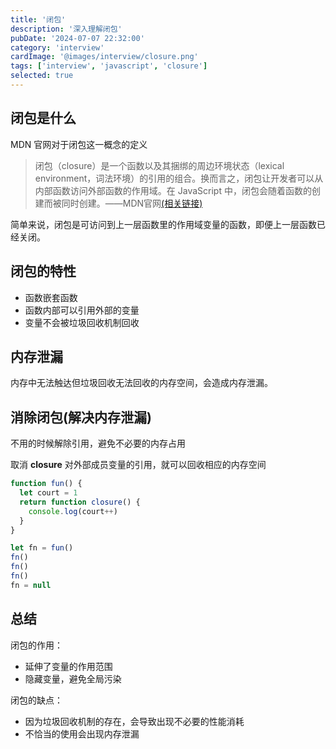 ```yaml
---
title: '闭包'
description: '深入理解闭包'
pubDate: '2024-07-07 22:32:00'
category: 'interview'
cardImage: '@images/interview/closure.png'
tags: ['interview', 'javascript', 'closure']
selected: true
---
```


## 闭包是什么

MDN 官网对于闭包这一概念的定义

> 闭包（closure）是一个函数以及其捆绑的周边环境状态（lexical environment，词法环境）的引用的组合。换而言之，闭包让开发者可以从内部函数访问外部函数的作用域。在 JavaScript 中，闭包会随着函数的创建而被同时创建。——MDN官网[(相关链接)](https://developer.mozilla.org/zh-CN/docs/Web/JavaScript/Closures)

简单来说，闭包是可访问到上一层函数里的作用域变量的函数，即便上一层函数已经关闭。

## 闭包的特性

- 函数嵌套函数
- 函数内部可以引用外部的变量
- 变量不会被垃圾回收机制回收

## 内存泄漏

内存中无法触达但垃圾回收无法回收的内存空间，会造成内存泄漏。

## 消除闭包(解决内存泄漏)

不用的时候解除引用，避免不必要的内存占用

取消 **closure** 对外部成员变量的引用，就可以回收相应的内存空间

```javascript
function fun() {
  let court = 1
  return function closure() {
    console.log(court++)
  }
}

let fn = fun()
fn()
fn()
fn()
fn = null
```

## 总结

闭包的作用：

- 延伸了变量的作用范围
- 隐藏变量，避免全局污染

闭包的缺点：

- 因为垃圾回收机制的存在，会导致出现不必要的性能消耗
- 不恰当的使用会出现内存泄漏
